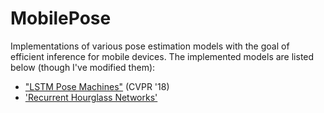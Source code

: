 # MobilePose

Implementations of various pose estimation models with the goal of efficient inference for mobile devices. The implemented models are listed below (though I've modified them):

* ["LSTM Pose Machines"](https://arxiv.org/pdf/1712.06316.pdf) (CVPR '18)
* ['Recurrent Hourglass Networks'](https://arxiv.org/pdf/1806.02070.pdf)